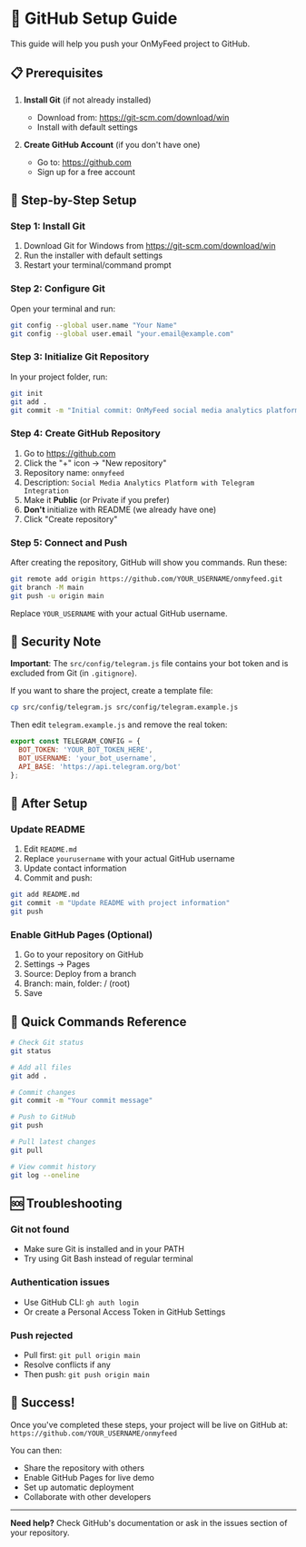 # 🚀 GitHub Setup Guide

This guide will help you push your OnMyFeed project to GitHub.

## 📋 Prerequisites

1. **Install Git** (if not already installed)
   - Download from: https://git-scm.com/download/win
   - Install with default settings

2. **Create GitHub Account** (if you don't have one)
   - Go to: https://github.com
   - Sign up for a free account

## 🔧 Step-by-Step Setup

### Step 1: Install Git
1. Download Git for Windows from https://git-scm.com/download/win
2. Run the installer with default settings
3. Restart your terminal/command prompt

### Step 2: Configure Git
Open your terminal and run:
```bash
git config --global user.name "Your Name"
git config --global user.email "your.email@example.com"
```

### Step 3: Initialize Git Repository
In your project folder, run:
```bash
git init
git add .
git commit -m "Initial commit: OnMyFeed social media analytics platform"
```

### Step 4: Create GitHub Repository
1. Go to https://github.com
2. Click the "+" icon → "New repository"
3. Repository name: `onmyfeed`
4. Description: `Social Media Analytics Platform with Telegram Integration`
5. Make it **Public** (or Private if you prefer)
6. **Don't** initialize with README (we already have one)
7. Click "Create repository"

### Step 5: Connect and Push
After creating the repository, GitHub will show you commands. Run these:

```bash
git remote add origin https://github.com/YOUR_USERNAME/onmyfeed.git
git branch -M main
git push -u origin main
```

Replace `YOUR_USERNAME` with your actual GitHub username.

## 🔐 Security Note

**Important**: The `src/config/telegram.js` file contains your bot token and is excluded from Git (in `.gitignore`). 

If you want to share the project, create a template file:
```bash
cp src/config/telegram.js src/config/telegram.example.js
```

Then edit `telegram.example.js` and remove the real token:
```javascript
export const TELEGRAM_CONFIG = {
  BOT_TOKEN: 'YOUR_BOT_TOKEN_HERE',
  BOT_USERNAME: 'your_bot_username',
  API_BASE: 'https://api.telegram.org/bot'
};
```

## 📱 After Setup

### Update README
1. Edit `README.md`
2. Replace `yourusername` with your actual GitHub username
3. Update contact information
4. Commit and push:
```bash
git add README.md
git commit -m "Update README with project information"
git push
```

### Enable GitHub Pages (Optional)
1. Go to your repository on GitHub
2. Settings → Pages
3. Source: Deploy from a branch
4. Branch: main, folder: / (root)
5. Save

## 🎯 Quick Commands Reference

```bash
# Check Git status
git status

# Add all files
git add .

# Commit changes
git commit -m "Your commit message"

# Push to GitHub
git push

# Pull latest changes
git pull

# View commit history
git log --oneline
```

## 🆘 Troubleshooting

### Git not found
- Make sure Git is installed and in your PATH
- Try using Git Bash instead of regular terminal

### Authentication issues
- Use GitHub CLI: `gh auth login`
- Or create a Personal Access Token in GitHub Settings

### Push rejected
- Pull first: `git pull origin main`
- Resolve conflicts if any
- Then push: `git push origin main`

## 🎉 Success!

Once you've completed these steps, your project will be live on GitHub at:
`https://github.com/YOUR_USERNAME/onmyfeed`

You can then:
- Share the repository with others
- Enable GitHub Pages for live demo
- Set up automatic deployment
- Collaborate with other developers

---

**Need help?** Check GitHub's documentation or ask in the issues section of your repository. 